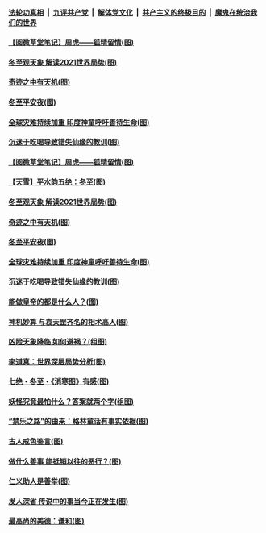 

####  [法轮功真相](../../../../basic/blob/master/README.md?t=12260302) &nbsp;|&nbsp; [九评共产党](../../../../9ping.md/blob/master/README.md?t=12260302) &nbsp;|&nbsp; [解体党文化](../../../../jtdwh.md/blob/master/README.md?t=12260302)  &nbsp;|&nbsp; [共产主义的终极目的](../../../../gczydzjmd.md/blob/master/README.md?t=12260302) &nbsp;|&nbsp; [魔鬼在统治我们的世界](../../../../mgztzwmdsj.md/blob/master/README.md?t=12260302) 

#### [【阅微草堂笔记】周虎——狐精留情(图)](../pages/p7/956819.md?t=12260302) 

#### [冬至观天象 解读2021世界局势(图)](../pages/p7/956892.md?t=12260302) 

#### [奇迹之中有天机(图)](../pages/p7/956572.md?t=12260302) 

#### [冬至平安夜(图)](../pages/p7/956849.md?t=12260302) 

#### [全球灾难持续加重 印度神童呼吁善待生命(图)](../pages/p7/956636.md?t=12260302) 

#### [沉迷于吃喝导致错失仙缘的教训(图)](../pages/p7/956571.md?t=12260302) 

#### [【阅微草堂笔记】周虎——狐精留情(图)](../pages/p7/956819.md?t=12260302) 

#### [【天雪】平水韵五绝：冬至(图)](../pages/p7/956896.md?t=12260302) 

#### [冬至观天象 解读2021世界局势(图)](../pages/p7/956892.md?t=12260302) 

#### [奇迹之中有天机(图)](../pages/p7/956572.md?t=12260302) 

#### [冬至平安夜(图)](../pages/p7/956849.md?t=12260302) 

#### [全球灾难持续加重 印度神童呼吁善待生命(图)](../pages/p7/956636.md?t=12260302) 

#### [沉迷于吃喝导致错失仙缘的教训(图)](../pages/p7/956571.md?t=12260302) 

#### [能做皇帝的都是什么人？(图)](../pages/p7/956794.md?t=12260302) 

#### [神机妙算 与袁天罡齐名的相术高人(图)](../pages/p7/956568.md?t=12260302) 

#### [凶险天象降临 如何避祸？(组图)](../pages/p7/956681.md?t=12260302) 


#### [李道真：世界深层局势分析(图)](../pages/p7/956454.md?t=12260302) 

#### [七绝・冬至・《消寒图》有感(图)](../pages/p7/956567.md?t=12260302) 

#### [妖怪究竟最怕什么？答案就两个字(组图)](../pages/p7/956545.md?t=12260302) 

#### [“禁乐之路”的由来：格林童话有事实依据(图)](../pages/p7/956483.md?t=12260302) 

#### [古人戒色鉴言(图)](../pages/p7/956445.md?t=12260302) 

#### [做什么善事 能抵销以往的恶行？(图)](../pages/p7/955977.md?t=12260302) 

#### [仁义助人是善举(图)](../pages/p7/955743.md?t=12260302) 

#### [发人深省 传说中的事当今正在发生(图)](../pages/p7/956218.md?t=12260302) 

#### [最高尚的美德：谦和(图)](../pages/p7/956241.md?t=12260302) 

